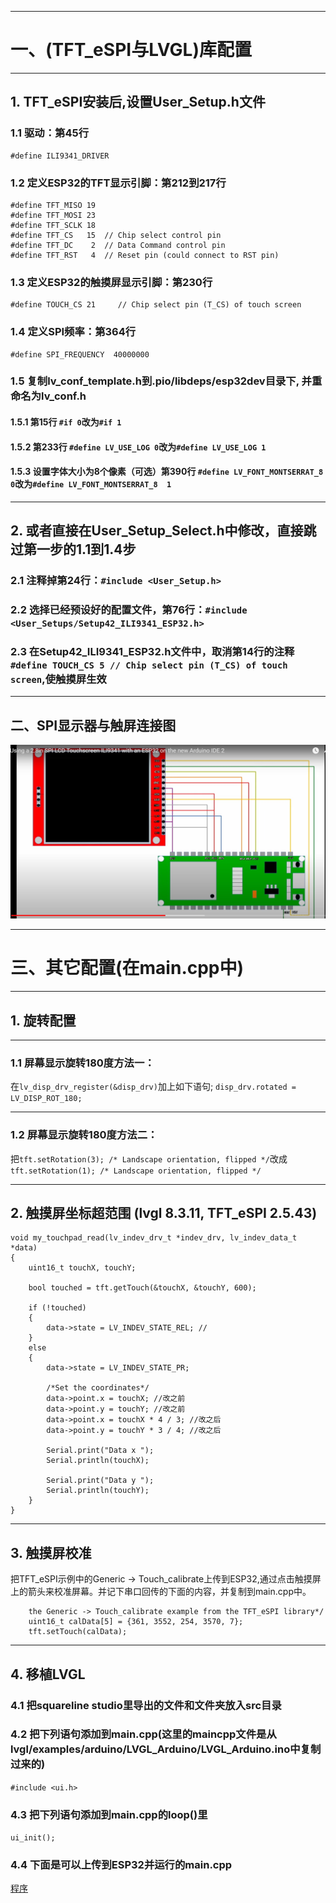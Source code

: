 ***
# 一、(TFT_eSPI与LVGL)库配置

***
## 1. TFT_eSPI安装后,设置User_Setup.h文件

### 1.1 驱动：第45行
```
#define ILI9341_DRIVER 
```

### 1.2 定义ESP32的TFT显示引脚：第212到217行
```
#define TFT_MISO 19
#define TFT_MOSI 23
#define TFT_SCLK 18
#define TFT_CS   15  // Chip select control pin
#define TFT_DC    2  // Data Command control pin
#define TFT_RST   4  // Reset pin (could connect to RST pin)
```
### 1.3 定义ESP32的触摸屏显示引脚：第230行
```
#define TOUCH_CS 21     // Chip select pin (T_CS) of touch screen
```
### 1.4 定义SPI频率：第364行

```
#define SPI_FREQUENCY  40000000
```
### 1.5 复制lv_conf_template.h到.pio/libdeps/esp32dev目录下, 并重命名为lv_conf.h
#### 1.5.1  第15行 ```#if 0```改为```#if 1```
#### 1.5.2  第233行 ```#define LV_USE_LOG 0```改为```#define LV_USE_LOG 1```
#### 1.5.3  设置字体大小为8个像素（可选）第390行 ```#define LV_FONT_MONTSERRAT_8  0```改为```#define LV_FONT_MONTSERRAT_8  1```

***
## 2. 或者直接在User_Setup_Select.h中修改，直接跳过第一步的1.1到1.4步

### 2.1 注释掉第24行：```#include <User_Setup.h> ```
### 2.2 选择已经预设好的配置文件，第76行：```#include <User_Setups/Setup42_ILI9341_ESP32.h>  ```
### 2.3 在Setup42_ILI9341_ESP32.h文件中，取消第14行的注释```#define TOUCH_CS 5 // Chip select pin (T_CS) of touch screen```,使触摸屏生效

*** 
## 二、SPI显示器与触屏连接图
![alt text](image/TFT_ESP32_Connection.jpg)

***
# 三、其它配置(在main.cpp中)

***
## 1. 旋转配置

***
### 1.1 屏幕显示旋转180度方法一：
在```lv_disp_drv_register(&disp_drv)```加上如下语句;
```disp_drv.rotated = LV_DISP_ROT_180;```
***
### 1.2 屏幕显示旋转180度方法二：
把```tft.setRotation(3); /* Landscape orientation, flipped */```改成```tft.setRotation(1); /* Landscape orientation, flipped */```

***
## 2. 触摸屏坐标超范围 (lvgl 8.3.11, TFT_eSPI 2.5.43)
```
void my_touchpad_read(lv_indev_drv_t *indev_drv, lv_indev_data_t *data)
{
    uint16_t touchX, touchY;

    bool touched = tft.getTouch(&touchX, &touchY, 600);

    if (!touched)
    {
        data->state = LV_INDEV_STATE_REL; //
    }
    else
    {
        data->state = LV_INDEV_STATE_PR;

        /*Set the coordinates*/
        data->point.x = touchX; //改之前
        data->point.y = touchY; //改之前
        data->point.x = touchX * 4 / 3; //改之后
        data->point.y = touchY * 3 / 4; //改之后

        Serial.print("Data x ");
        Serial.println(touchX);

        Serial.print("Data y ");
        Serial.println(touchY);
    }
}
```
***
## 3. 触摸屏校准
把TFT_eSPI示例中的Generic -> Touch_calibrate上传到ESP32,通过点击触摸屏上的箭头来校准屏幕。并记下串口回传的下面的内容，并复制到main.cpp中。
```
    the Generic -> Touch_calibrate example from the TFT_eSPI library*/
    uint16_t calData[5] = {361, 3552, 254, 3570, 7};
    tft.setTouch(calData);
```

***
## 4. 移植LVGL
### 4.1 把squareline studio里导出的文件和文件夹放入src目录
### 4.2 把下列语句添加到main.cpp(这里的maincpp文件是从lvgl/examples/arduino/LVGL_Arduino/LVGL_Arduino.ino中复制过来的)
```#include <ui.h>```
### 4.3 把下列语句添加到main.cpp的loop()里
```ui_init();```
### 4.4 下面是可以上传到ESP32并运行的main.cpp
[程序](main.cpp)